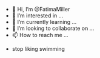 - 👋 Hi, I’m @FatimaMiller
- 👀 I’m interested in ...
- 🌱 I’m currently learning ...
- 💞️ I’m looking to collaborate on ...
- 📫 How to reach me ...

<!---
FatimaMiller/FatimaMiller is a ✨ special ✨ repository because its `README.md` (this file) appears on your GitHub profile.
You can click the Preview link to take a look at your changes.
--->
- stop liking swimming
